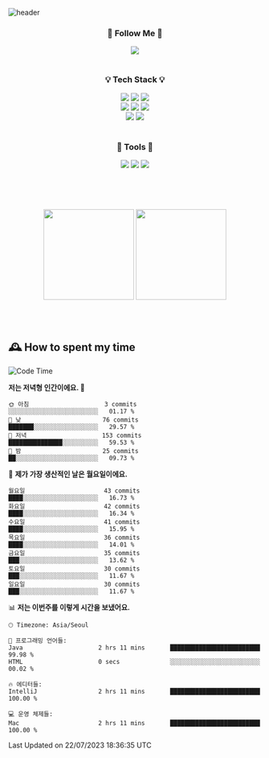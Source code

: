 ![header](https://capsule-render.vercel.app/api?type=waving&color=0:FFE29F,50:FFA99F,100:FF719A&height=300&fontAlignY=40&section=header&text=sung%20eun&fontSize=80&fontColor=FFFFFF)

<div align="center">
	<h3>🐹  Follow Me  🐹</h3>
	<a href="https://velog.io/@saeun05" target="_blank"><img src="https://img.shields.io/badge/Velog-20C997?style=flat&logo=velog&logoColor=white"/></a><br><br>
	<h3>💡  Tech Stack  💡</h3>
	<img src="https://img.shields.io/badge/Java-0078D4?style=flat"/>
	<img src="https://img.shields.io/badge/Spring-6DB33F?style=flat&logo=spring&logoColor=white"/>
	<img src="https://img.shields.io/badge/SpringBoot-6DB33F?style=flat&logo=springboot&logoColor=white"/><br>
	<img src="https://img.shields.io/badge/HTML5-E34F26?style=flat&logo=html5&logoColor=white"/>
	<img src="https://img.shields.io/badge/CSS3-1572B6?style=flat&logo=css3&logoColor=white"/>
	<img src="https://img.shields.io/badge/jQuery-0769AD?style=flat&logo=jquery&logoColor=white"/><br>
	<img src="https://img.shields.io/badge/MySQL-4479A1?style=flat&logo=mysql&logoColor=white"/>
	<img src="https://img.shields.io/badge/oracle-F80000?style=flat&logo=oracle&logoColor=white"/><br><br>
	<h3>🔦  Tools  🔦</h3>
	<img src="https://img.shields.io/badge/intelliJ IDEA-000000?style=flat&logo=intellijidea&logoColor=white"/>
	<img src="https://img.shields.io/badge/Notion-F9DC3E?style=flat&logo=notion&logoColor=white"/>
	<img src="https://img.shields.io/badge/Git-F05032?style=flat&logo=git&logoColor=white"/><br><br>
</div>

<br><br>

<div align="center">
  <img style="height:180px" src="https://github-readme-stats.vercel.app/api?username=sungeunn&show_icons=true&theme=omni&locale=kr"/>
  <img style="height:180px" src="https://github-readme-stats.vercel.app/api/top-langs/?username=sungeunn&theme=omni&layout=compact&locale=kr"/>
</div>

<br><br>

## 🕰 How to spent my time
<!--START_SECTION:waka-->
![Code Time](http://img.shields.io/badge/Code%20Time-64%20hrs%2037%20mins-blue)

**저는 저녁형 인간이에요. 🦉** 

```text
🌞 아침                     3 commits           ░░░░░░░░░░░░░░░░░░░░░░░░░   01.17 % 
🌆 낮　                     76 commits          ███████░░░░░░░░░░░░░░░░░░   29.57 % 
🌃 저녁                     153 commits         ███████████████░░░░░░░░░░   59.53 % 
🌙 밤　                     25 commits          ██░░░░░░░░░░░░░░░░░░░░░░░   09.73 % 
```
📅 **제가 가장 생산적인 날은 월요일이에요.** 

```text
월요일                      43 commits          ████░░░░░░░░░░░░░░░░░░░░░   16.73 % 
화요일                      42 commits          ████░░░░░░░░░░░░░░░░░░░░░   16.34 % 
수요일                      41 commits          ████░░░░░░░░░░░░░░░░░░░░░   15.95 % 
목요일                      36 commits          ████░░░░░░░░░░░░░░░░░░░░░   14.01 % 
금요일                      35 commits          ███░░░░░░░░░░░░░░░░░░░░░░   13.62 % 
토요일                      30 commits          ███░░░░░░░░░░░░░░░░░░░░░░   11.67 % 
일요일                      30 commits          ███░░░░░░░░░░░░░░░░░░░░░░   11.67 % 
```


📊 **저는 이번주를 이렇게 시간을 보냈어요.** 

```text
🕑︎ Timezone: Asia/Seoul

💬 프로그래밍 언어들: 
Java                     2 hrs 11 mins       █████████████████████████   99.98 % 
HTML                     0 secs              ░░░░░░░░░░░░░░░░░░░░░░░░░   00.02 % 

🔥 에디터들: 
IntelliJ                 2 hrs 11 mins       █████████████████████████   100.00 % 

💻 운영 체제들: 
Mac                      2 hrs 11 mins       █████████████████████████   100.00 % 
```


 Last Updated on 22/07/2023 18:36:35 UTC
<!--END_SECTION:waka-->
